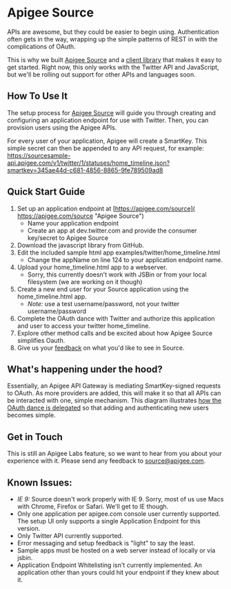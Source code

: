 # Apigee Source
APIs are awesome, but they could be easier to begin using. Authentication often gets in the way, wrapping up the simple patterns of REST in with the complications of OAuth.

This is why we built [Apigee Source](http://blog.apigee.com/detail/apigee_source_twitter_api/) and a [client library](http://apigee.github.com/Apigee-Source-for-JavaScript/) that makes it easy to get started. Right now, this only works with the Twitter API and JavaScript, but we'll be rolling out support for other APIs and languages soon.

## How To Use It
The setup process for [Apigee Source](https://apigee.com/source) will guide you through creating and configuring an application endpoint for use with Twitter. Then, you can provision users using the Apigee APIs.

For every user of your application, Apigee will create a SmartKey. This simple secret can then be appended to any API request, for example:
    https://sourcesample-api.apigee.com/v1/twitter/1/statuses/home_timeline.json?smartkey=345ae44d-c681-4856-8865-9fe789509ad8

## Quick Start Guide
1. Set up an application endpoint at [https://apigee.com/source]( https://apigee.com/source "Apigee Source")
    * Name your application endpoint
    * Create an app at dev.twitter.com and provide the consumer key/secret to Apigee Source
2. Download the javascript library from GitHub.
3. Edit the included sample html app  examples/twitter/home_timeline.html
    * Change the appName on line 124 to your application endpoint name.
4. Upload your home_timeline.html app to a webserver.
    * Sorry, this currently doesn't work with JSBin or from your local filesystem (we are working on it though)
5. Create a new end user for your Source application using the home_timeline.html app.
    * *Note:* use a test username/password, not your twitter username/password
6. Complete the OAuth dance with Twitter and authorize this application and user to access your twitter home_timeline.
7. Explore other method calls and be excited about how Apigee Source simplifies Oauth.
8. Give us your [feedback](mailto:source@apigee.com "Send Feedback") on what you'd like to see in Source.

## What's happening under the hood?
Essentially, an Apigee API Gateway is mediating SmartKey-signed requests to OAuth. As more providers are added, this will make it so that all APIs can be interacted with one, simple mechanism. This diagram illustrates [how the OAuth dance is delegated](https://docs.google.com/drawings/pub?id=1CPCIa8t8lqHnbI1EQDVIWSxAJINLiysNasU55xHrmnA&w=903&h=961) so that adding and authenticating new users becomes simple.

## Get in Touch
This is still an Apigee Labs feature, so we want to hear from you about your experience with it. Please send any feedback to [source@apigee.com](mailto:source@apigee.com).

## Known Issues:
* *IE 9:*  Source doesn't work properly with IE 9.  Sorry, most of us use Macs with Chrome, Firefox or Safari.  We'll get to IE though.
* Only one application per apigee.com console user currently supported.  The setup UI only supports a single Application Endpoint for this version.  
* Only Twitter API currently supported.
* Error messaging and setup feedback is "light" to say the least.
* Sample apps must be hosted on a web server instead of locally or via jsbin.
* Application Endpoint Whitelisting isn't currently implemented.  An application other than yours could hit your endpoint if they knew about it.       
